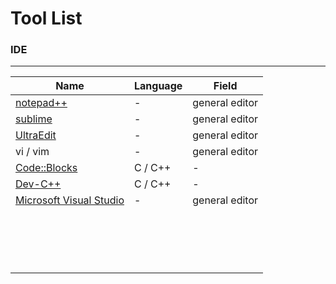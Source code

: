 # Tool List

<script type="text/javascript" src="js/general.js"></script>

### IDE
---

| Name | Language | Field |
| -- | -- | -- |
| [notepad++](https://notepad-plus-plus.org/) | - | general editor |
| [sublime](https://www.sublimetext.com/) | - | general editor |
| [UltraEdit](http://www.ultraedit.com/) | - | general editor |
| vi / vim | - | general editor |
| [Code::Blocks](http://www.codeblocks.org/) | C / C++ | - |
| [Dev-C++](http://www.bloodshed.net/dev/) | C / C++ | - |
| [Microsoft Visual Studio](https://www.visualstudio.com/) | - | general editor |
|  | | |
| | | |
| | | |
| | | |
| | | |
| | | |
| | | |
| | | |
| | | |
| | | |
| | | |
| | | |
| | | |
| | | |
| | | |
| | | |
| | | |




